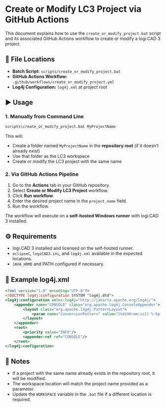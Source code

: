 # Create or Modify LC3 Project via GitHub Actions

This document explains how to use the `create_or_modify_project.bat` script and its associated GitHub Actions workflow to create or modify a logi.CAD 3 project.

## 📂 File Locations

- **Batch Script:** `scripts/create_or_modify_project.bat`
- **GitHub Actions Workflow:** `.github/workflows/create_or_modify_project.yml`
- **Log4j Configuration:** `log4j.xml` at project root

## ▶️ Usage

### 1. Manually from Command Line

```bat
scripts\create_or_modify_project.bat MyProjectName
```

This will:
- Create a folder named `MyProjectName` in the **repository root** (if it doesn’t already exist)
- Use that folder as the LC3 workspace
- Create or modify the LC3 project with the same name

### 2. Via GitHub Actions Pipeline

1. Go to the **Actions** tab in your GitHub repository.
2. Select **Create or Modify LC3 Project** workflow.
3. Click **Run workflow**.
4. Enter the desired project name in the `project_name` field.
5. Run the workflow.

The workflow will execute on a **self-hosted Windows runner** with logi.CAD 3 installed.

## ⚙️ Requirements

- logi.CAD 3 installed and licensed on the self-hosted runner.
- `eclipseC`, `logiCAD3.ini`, and `log4j.xml` available in the expected locations.
- `JAVA_HOME` and PATH configured if necessary.

## 📜 Example log4j.xml

```xml
<?xml version="1.0" encoding="UTF-8"?>
<!DOCTYPE log4j:configuration SYSTEM "log4j.dtd">
<log4j:configuration xmlns:log4j="http://jakarta.apache.org/log4j/">
    <appender name="CONSOLE" class="org.apache.log4j.ConsoleAppender">
        <layout class="org.apache.log4j.PatternLayout">
            <param name="ConversionPattern" value="[%d{HH:mm:ss}] %-5p %c - %m%n"/>
        </layout>
    </appender>
    <root>
        <priority value="INFO"/>
        <appender-ref ref="CONSOLE"/>
    </root>
</log4j:configuration>
```

## 📝 Notes

- If a project with the same name already exists in the repository root, it will be modified.
- The workspace location will match the project name provided as a parameter.
- Update the `WORKSPACE` variable in the `.bat` file if a different location is required.
